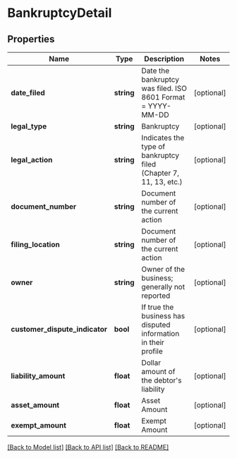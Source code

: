 # BankruptcyDetail

## Properties
Name | Type | Description | Notes
------------ | ------------- | ------------- | -------------
**date_filed** | **string** | Date the bankruptcy was filed. ISO 8601 Format &#x3D; YYYY-MM-DD | [optional] 
**legal_type** | **string** | Bankruptcy | [optional] 
**legal_action** | **string** | Indicates the type of bankruptcy filed (Chapter 7, 11, 13, etc.) | [optional] 
**document_number** | **string** | Document number of the current action | [optional] 
**filing_location** | **string** | Document number of the current action | [optional] 
**owner** | **string** | Owner of the business; generally not reported | [optional] 
**customer_dispute_indicator** | **bool** | If true the business has disputed information in their profile | [optional] 
**liability_amount** | **float** | Dollar amount of the debtor&#39;s liability | [optional] 
**asset_amount** | **float** | Asset Amount | [optional] 
**exempt_amount** | **float** | Exempt Amount | [optional] 

[[Back to Model list]](../README.md#documentation-for-models) [[Back to API list]](../README.md#documentation-for-api-endpoints) [[Back to README]](../README.md)


